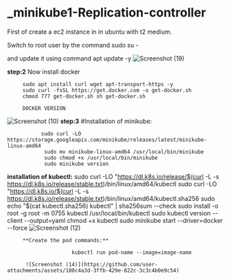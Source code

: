 # _minikube1-Replication-controller

First of create a ec2 instance in in ubuntu with t2 medium.

Switch to root user by the command sudo su -

and update it using command apt update -y
![Screenshot (19)](https://github.com/user-attachments/assets/fe1ea923-ba35-4808-af8f-3dcc26795af3)

**step:2**
Now install docker

         sudo apt install curl wget apt-transport-https -y
         sudo curl -fsSL https://get.docker.com -o get-docker.sh 
         chmod 777 get-docker.sh sh get-docker.sh
         
         DOCKER VERSION
![Screenshot (10)](https://github.com/user-attachments/assets/575db7df-464a-4e44-8adb-5a6c403c9e8e)
**step:3**
#Installation of minikube:

               sudo curl -LO https://storage.googleapis.com/minikube/releases/latest/minikube-linux-amd64
                sudo mv minikube-linux-amd64 /usr/local/bin/minikube
                sudo chmod +x /usr/local/bin/minikube
                sudo minikube version

**installation of kubectl:**
         sudo curl -LO "https://dl.k8s.io/release/$(curl -L -s https://dl.k8s.io/release/stable.txt)/bin/linux/amd64/kubectl 
         sudo curl -LO "https://dl.k8s.io/$(curl -L -s https://dl.k8s.io/release/stable.txt)/bin/linux/amd64/kubectl.sha256
         sudo echo "$(cat kubectl.sha256) kubectl" | sha256sum --check
         sudo install -o root -g root -m 0755 kubectl /usr/local/bin/kubectl
         sudo kubectl version --client --output=yaml 
         chmod +x kubectl
         sudo minikube start --driver=docker --force
         ![Screenshot (12)](https://github.com/user-attachments/assets/97df39d9-ea58-42c6-96a3-0de079a261d9)

         **Create the pod commands:**

                         kubectl run pod-name --image=image-name 

          ![Screenshot (14)](https://github.com/user-attachments/assets/180c4a3d-3ffb-429e-822c-3c3c4b0e9c54)
               
                         
                


         
                      




